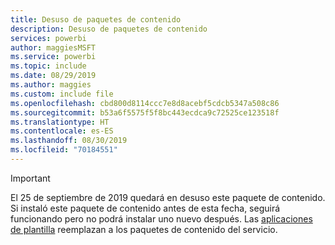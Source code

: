 ```yaml
---
title: Desuso de paquetes de contenido
description: Desuso de paquetes de contenido
services: powerbi
author: maggiesMSFT
ms.service: powerbi
ms.topic: include
ms.date: 08/29/2019
ms.author: maggies
ms.custom: include file
ms.openlocfilehash: cbd800d8114ccc7e8d8acebf5cdcb5347a508c86
ms.sourcegitcommit: b53a6f5575f5f8bc443ecdca9c72525ce123518f
ms.translationtype: HT
ms.contentlocale: es-ES
ms.lasthandoff: 08/30/2019
ms.locfileid: "70184551"
---
```

>[!IMPORTANT]
>El 25 de septiembre de 2019 quedará en desuso este paquete de contenido. Si instaló este paquete de contenido antes de esta fecha, seguirá funcionando pero no podrá instalar uno nuevo después. Las [aplicaciones de plantilla](https://docs.microsoft.com/power-bi/service-template-apps-overview) reemplazan a los paquetes de contenido del servicio.